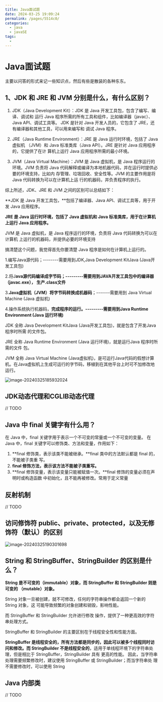 ```yaml
---
title: Java面试题
date: 2024-03-25 19:09:24
permalink: /pages/5514c0/
categories:
  - java
  - javaSE
tags:
  - 
---
```

# Java面试题

主要以问答的形式来记一些知识点，然后有些是散装的各种东东。





## 1、JDK 和 JRE 和 JVM 分别是什么，有什么区别？

1. JDK（Java Development Kit）：JDK 是 Java 开发⼯具包，包含了编写、编译、调试和 运⾏ Java 程序所需的所有⼯具和组件，⽐如编译器（javac）、Java API、调试⼯具等。 JDK 是针对 Java 开发⼈员的，它包含了 JRE，还有编译器和其他⼯具，可以⽤来编写和 调试 Java 程序。 

2. JRE（Java Runtime Environment）：JRE 是 Java 运⾏时环境，包括了 Java 虚拟机 （JVM）和 Java 标准类库（Java API）。JRE 是针对 Java 应⽤程序的，它提供了在计 算机上运⾏ Java 应⽤程序所需的最⼩环境。

3.  JVM（Java Virtual Machine）：JVM 是 Java 虚拟机，是 Java 程序运⾏的环境。JVM 负责将 Java 代码解释或编译为本地机器代码，并在运⾏时提供必要的环境⽀持，⽐如内 存管理、垃圾回收、安全性等。JVM 的主要作⽤是将 Java 代码转换为可以在计算机上运 ⾏的机器码，并负责程序的执⾏。

   

   

 综上所述，JDK、JRE 和 JVM 之间的区别可以总结如下： 

**JDK 是 Java 开发⼯具包，**包括了编译器、Java API、调试⼯具等，⽤于开发 Java 应⽤程序。

**JRE 是 Java 运⾏时环境，包括了 Java 虚拟机和 Java 标准类库，⽤于在计算机上运⾏ Java 应⽤程序。** 

JVM 是 Java 虚拟机，是 Java 程序运⾏的环境，负责将 Java 代码转换为可以在计算机 上运⾏的机器码，并提供必要的环境⽀持







搞清楚这个问题，我觉得⾸先你要清楚 Java 程序是如何在计算机上运⾏的。

1.编写Java源代码；--------需要⽤到JDK,Java Development KitJava (Java开发⼯具包)

2.将J**ava源代码编译成字节码；---------需要⽤到JAVA开发⼯具包中的编译器（javac.exe）， ⽣产.class⽂件** 

3.**Java虚拟机（JVM）将字节码转换成机器码**；-------需要⽤到 Java Virtual Machine (Java 虚拟机) 

4.操作系统执⾏机器码，**完成程序的运⾏。---------需要⽤到Java Runtime Environment (Java 运⾏环境)** 

JDK 全称 Java Development KitJava (Java开发⼯具包)，就是包含了开发Java 程序时所需 的⽂件包。 

JRE 全称 Java Runtime Environment (Java 运⾏环境)，就是运⾏Java 程序时所需的⽂件 包。 

JVM 全称 Java Virtual Machine (Java虚拟机)，是可运⾏Java代码的假想计算机。在Java虚拟机上⽣成可运⾏的字节码，移植到在其他平台上时可不加修改地运⾏。



![image-20240325185932024](https://czynotebook.oss-cn-beijing.aliyuncs.com/notebook/image-20240325185932024.png)







## JDK动态代理和CGLIB动态代理

// TODO











## Java 中 final 关键字有什么⽤？



在 Java 中，final 关键字⽤于表示⼀个不可变的常量或⼀个不可变的变量。 在 Java 中，final 关键字可以修饰类、⽅法和变量，作⽤如下：

1. **final 修饰类，表示该类不能被继承。**final 类中的⽅法默认都是 final 的，不能被⼦类重 写。 
2. **final 修饰⽅法，表示该⽅法不能被⼦类重写。**
3. **final 修饰变量，表示该变量只能被赋值⼀次。**final 修饰的变量必须在声明时或构造函数 中初始化，且不能再被修改。常⽤于定义常量





## 反射机制

// TODO







## 访问修饰符 public、private、protected，以及⽆修饰符（默认）的区别

![image-20240325190301698](https://czynotebook.oss-cn-beijing.aliyuncs.com/notebook/image-20240325190301698.png)





## String 和 StringBuffer、StringBuilder 的区别是什么？



**String 是不可变的（immutable）对象，⽽ StringBuffer 和 StringBuilder 则是可变的 （mutable）对象。** 

String 对象⼀旦被创建，就不可修改，任何的字符串操作都会返回⼀个新的 String 对象，这 可能导致频繁的对象创建和销毁，影响性能。

⽽ StringBuffer 和 StringBuilder 允许进⾏修改 操作，提供了⼀种更⾼效的字符串处理⽅式。 

StringBuffer 和 StringBuilder 的主要区别在于线程安全性和性能⽅⾯。

**StringBuffer 是线程安全的，所有⽅法都是同步的，因此可以被多个线程同时访问和修改。⽽ StringBuilder 不是线程安全的**，适⽤于单线程环境下的字符串处理，但是相⽐于 StringBuffer，StringBuilder 具有 更⾼的性能。 因此，当字符串处理需要频繁修改时，建议使⽤ StringBuffer 或 StringBuilder；⽽当字符串处 理不需要修改时，可以使⽤ String







## Java 内部类

// TODO











